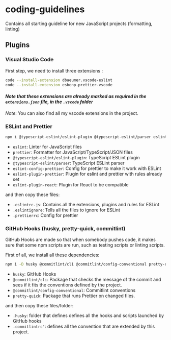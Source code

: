 # coding-guidelines

Contains all starting guideline for new JavaScript projects (formatting, linting)

## Plugins

### Visual Studio Code

First step, we need to install three extensions :

```bash
code --install-extension dbaeumer.vscode-eslint
code --install-extension esbenp.prettier-vscode
```

#### _Note that these extensions are already marked as required in the `extensions.json` file, in the `.vscode` folder_

_Note_: You can also find all my vscode extensions in the project.

### ESLint and Prettier

```bash
npm i @typescript-eslint/eslint-plugin @typescript-eslint/parser eslint-config-prettier eslint-plugin-prettier eslint-plugin-react -D
```

- `eslint`: Linter for JavaScript files
- `prettier`: Formatter for JavaScript/TypeScript/JSON files
- `@typescript-eslint/eslint-plugin`: TypeScript ESLint plugin
- `@typescript-eslint/parser`: TypeScript ESLint parser
- `eslint-config-prettier`: Config for prettier to make it work with ESLint
- `eslint-plugin-prettier`: Plugin for eslint and prettier with rules already set
- `eslint-plugin-react`: Plugin for React to be compatible

and then copy these files:

- `.eslintrc.js`: Contains all the extensions, plugins and rules for ESLint
- `.eslintignore`: Tells all the files to ignore for ESLint
- `.prettierrc`: Config for prettier

### GitHub Hooks (husky, pretty-quick, commitlint)

GitHub Hooks are made so that when somebody pushes code, it makes sure that some npm scripts are run, such as testing scripts or linting scripts.

First of all, we install all these dependencies:

```bash
npm i -D husky @commitlint/cli @commitlint/config-conventional pretty-quick
```

- `husky`: GitHub Hooks
- `@commitlint/cli`: Package that checks the message of the commit and sees if it fits the conventions defined by the project.
- `@commitlint/config-conventional`: Commitlint conventions
- `pretty-quick`: Package that runs Prettier on changed files.

and then copy these files/folder:

- `.husky`: folder that defines defines all the hooks and scripts launched by GitHub hooks
- `.commitlintrc"`: defines all the convention that are extended by this project.
